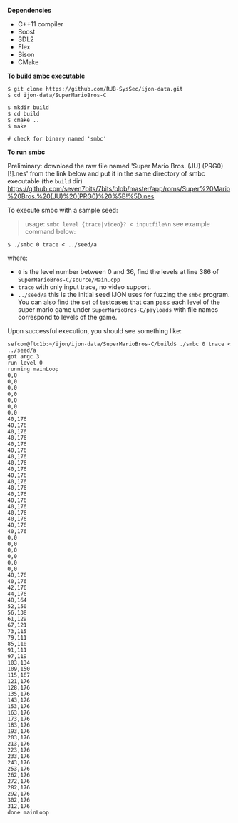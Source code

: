 **Dependencies**
- C++11 compiler
- Boost
- SDL2
- Flex
- Bison
- CMake

**To build smbc executable**
```
$ git clone https://github.com/RUB-SysSec/ijon-data.git
$ cd ijon-data/SuperMarioBros-C

$ mkdir build
$ cd build
$ cmake ..
$ make

# check for binary named 'smbc'
```

**To run smbc**

Preliminary: download the raw file named 'Super Mario Bros. (JU) (PRG0) [!].nes' from the link below and put it in the same directory of smbc executable (the `build` dir)
https://github.com/seven7bits/7bits/blob/master/app/roms/Super%20Mario%20Bros.%20(JU)%20(PRG0)%20%5B!%5D.nes


To execute smbc with a sample seed:
> usage: `smbc level {trace|video}? < inputfile\n` see example command below:
```
$ ./smbc 0 trace < ../seed/a
```
where:
- `0` is the level number between 0 and 36, find the levels at line 386 of `SuperMarioBros-C/source/Main.cpp`
- `trace` with only input trace, no video support.
- `../seed/a` this is the initial seed IJON uses for fuzzing the `smbc` program. You can also find the set of testcases that can pass each level of the super mario game under `SuperMarioBros-C/payloads` with file names correspond to levels of the game.

Upon successful execution, you should see something like:
```
sefcom@ftc1b:~/ijon/ijon-data/SuperMarioBros-C/build$ ./smbc 0 trace < ../seed/a
got argc 3
run level 0
running mainLoop
0,0
0,0
0,0
0,0
0,0
0,0
0,0
40,176
40,176
40,176
40,176
40,176
40,176
40,176
40,176
40,176
40,176
40,176
40,176
40,176
40,176
40,176
40,176
40,176
40,176
40,176
0,0
0,0
0,0
0,0
0,0
0,0
40,176
40,176
42,176
44,176
48,164
52,150
56,138
61,129
67,121
73,115
79,111
85,110
91,111
97,119
103,134
109,150
115,167
121,176
128,176
135,176
143,176
153,176
163,176
173,176
183,176
193,176
203,176
213,176
223,176
233,176
243,176
253,176
262,176
272,176
282,176
292,176
302,176
312,176
done mainLoop
```